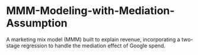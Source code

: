 # MMM-Modeling-with-Mediation-Assumption
A marketing mix model (MMM) built to explain revenue, incorporating a two-stage regression to handle the mediation effect of Google spend.
